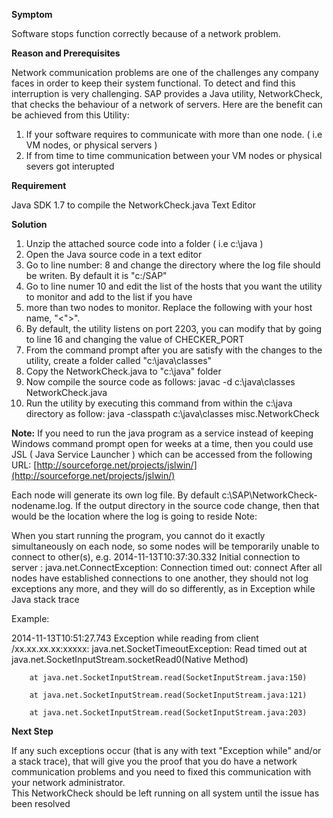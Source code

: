 **Symptom**

Software stops function correctly because of a network problem.

**Reason and Prerequisites**

Network communication problems are one of the challenges any company faces in order to keep their system functional. To detect and find this interruption is very challenging. SAP provides a Java utility, NetworkCheck, that checks the behaviour of a network of servers. Here  are the benefit can be achieved from this Utility:

1. If your software requires to communicate with more than one node. ( i.e VM nodes, or physical servers )
2. If from time to time communication between your VM nodes or physical severs got interupted 
 

**Requirement**

Java SDK 1.7 to compile the NetworkCheck.java 
Text Editor 
 

**Solution**

1. Unzip the attached source code into a folder ( i.e c:\java ) 
2. Open the Java source code in a text editor
3. Go to line number: 8 and change the directory where the log file should be writen. By default it is "c:/SAP"
4. Go to line numer 10 and edit the list of the hosts that you want the utility to monitor and add to the list if you have
5. more than two nodes to monitor. Replace the following with your host name, "\<"<HOST-NAME-TO-MONITOR-x>\>".
6. By default, the utility listens on port 2203, you can modify that by going to line 16 and changing the value of CHECKER_PORT 
7. From the command prompt after you are satisfy with the changes to the utility, create a folder called "c:\java\classes"
8. Copy the NetworkCheck.java to "c:\java" folder
9. Now compile the source code as follows: javac -d c:\java\classes NetworkCheck.java 
10. Run the utility by executing this command from within the c:\java directory as follow: java -classpath c:\java\classes misc.NetworkCheck

**Note:** If you need to run the java program as a service instead of keeping Windows command prompt open for weeks at a time, then you could use JSL ( Java Service Launcher ) which can be accessed from
the following URL: [http://sourceforge.net/projects/jslwin/](http://sourceforge.net/projects/jslwin/)
  
Each node will generate its own log file. By default c:\SAP\NetworkCheck-nodename.log. If the output directory in the source code change, then that would be the location where the log is going to reside 
Note:

When you  start running the program, you cannot do it exactly simultaneously on each node, so some nodes will be temporarily unable to connect to other(s), e.g.
 2014-11-13T10:37:30.332 Initial connection to server <HOST-NAME>: java.net.ConnectException: Connection timed out: connect 
After all nodes have established connections to one another, they should not log exceptions any more, and they will do so differently, as in
<timestamp> Exception while <some activity>
   Java stack trace 

Example:

2014-11-13T10:51:27.743 Exception while reading from client /xx.xx.xx.xx:xxxxx: java.net.SocketTimeoutException: Read timed out 
        at java.net.SocketInputStream.socketRead0(Native Method)

        at java.net.SocketInputStream.read(SocketInputStream.java:150)

        at java.net.SocketInputStream.read(SocketInputStream.java:121)

        at java.net.SocketInputStream.read(SocketInputStream.java:203)

 

**Next Step**

If any such exceptions occur (that is any with text "Exception while" and/or a stack trace), that will give you the proof that you do have a network communication problems and you need to fixed this communication with your network administrator.  
This NetworkCheck should be left running on all system until the issue has been resolved 
 
